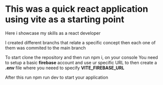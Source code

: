 
# This was a quick react application using vite as a starting point 

Here i showcase my skills as a react developer

I created different branchs that relate a specific concept then each one of them was commited to the main branch

To start clone the repository and then run npm i, on your console
You need to setup a basic **firebase** account and use ur specific URL to then create a **.env** file where you neeed to specify **VITE_FIREBASE_URL**

After this run npm run dev to start your application

